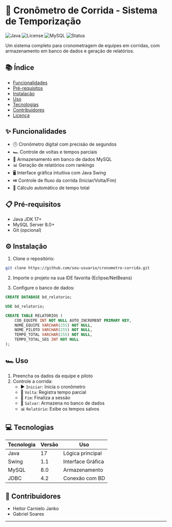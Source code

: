 # 🏁 Cronômetro de Corrida - Sistema de Temporização

![Java](https://img.shields.io/badge/Java-17%2B-orange)
![License](https://img.shields.io/badge/License-MIT-blue)
![MySQL](https://img.shields.io/badge/MySQL-8.0%2B-blue)
![Status](https://img.shields.io/badge/Status-Concluído-brightgreen)

Um sistema completo para cronometragem de equipes em corridas, com armazenamento em banco de dados e geração de relatórios.

## 📚 Índice
- [Funcionalidades](#✨-funcionalidades)
- [Pré-requisitos](#📋-pré-requisitos)
- [Instalação](#⚙️-instalação)
- [Uso](#🏎️-uso)
- [Tecnologias](#💻-tecnologias)
- [Contribuidores](#👥-contribuidores)
- [Licença](#📄-licença)

## ✨ Funcionalidades
- 🕒 Cronômetro digital com precisão de segundos
- 🏎️ Controle de voltas e tempos parciais
- 💾 Armazenamento em banco de dados MySQL
- 📊 Geração de relatórios com rankings
- 🖥️ Interface gráfica intuitiva com Java Swing
- ⏯️ Controle de fluxo da corrida (Iniciar/Volta/Fim)
- 🔄 Cálculo automático de tempo total

## 📋 Pré-requisitos
- Java JDK 17+
- MySQL Server 8.0+
- Git (opcional)

## ⚙️ Instalação
1. Clone o repositório:
```bash
git clone https://github.com/seu-usuario/cronometro-corrida.git
```

2. Importe o projeto na sua IDE favorita (Eclipse/NetBeans)

3. Configure o banco de dados:
```sql
CREATE DATABASE bd_relatorio;

USE bd_relatorio;

CREATE TABLE RELATORIOS (
    COD_EQUIPE INT NOT NULL AUTO_INCREMENT PRIMARY KEY,
    NOME_EQUIPE VARCHAR(255) NOT NULL,
    NOME_PILOTO VARCHAR(255) NOT NULL,
    TEMPO_TOTAL VARCHAR(255) NOT NULL,
    TEMPO_TOTAL_SEG INT NOT NULL
);
```

## 🏎️ Uso
1. Preencha os dados da equipe e piloto
2. Controle a corrida:
   - ▶️ `Iniciar`: Inicia o cronômetro
   - 🔄 `Volta`: Registra tempo parcial
   - 🏁 `Fim`: Finaliza a sessão
   - 💾 `Salvar`: Armazena no banco de dados
   - 📊 `Relatório`: Exibe os tempos salvos


## 💻 Tecnologias
| Tecnologia       | Versão    | Uso                |
|------------------|-----------|--------------------|
| Java             | 17        | Lógica principal   |
| Swing            | 1.1       | Interface Gráfica  |
| MySQL            | 8.0       | Armazenamento      |
| JDBC             | 4.2       | Conexão com BD     |

## 👥 Contribuidores

- Heitor Carnielo Janko
- Gabriel Soares

---